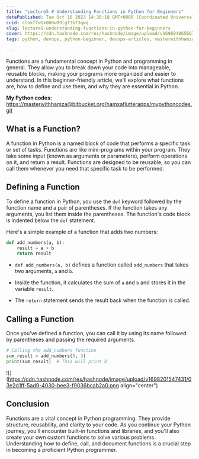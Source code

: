 ```yaml
---
title: "Lecture5 # Understanding Functions in Python for Beginners"
datePublished: Tue Oct 10 2023 14:38:18 GMT+0000 (Coordinated Universal Time)
cuid: clnkffw1x000w09lgf3bf3qwq
slug: lecture5-understanding-functions-in-python-for-beginners
cover: https://cdn.hashnode.com/res/hashnode/image/upload/v1696948656670/13e2d218-1860-4cf2-96a1-2414a38f6c0e.png
tags: python, devops, python-beginner, devops-articles, masterwithhamza

---
```


Functions are a fundamental concept in Python and programming in general. They allow you to break down your code into manageable, reusable blocks, making your programs more organized and easier to understand. In this beginner-friendly article, we'll explore what functions are, how to define and use them, and why they are essential in Python.

**My Python codes:** [https://masterwithhamza@bitbucket.org/hamxaflutterapps/mypythoncodes.git](https://masterwithhamza@bitbucket.org/hamxaflutterapps/mypythoncodes.git)

## **What is a Function?**

A function in Python is a named block of code that performs a specific task or set of tasks. Functions are like mini-programs within your program. They take some input (known as arguments or parameters), perform operations on it, and return a result. Functions are designed to be reusable, so you can call them whenever you need that specific task to be performed.

## **Defining a Function**

To define a function in Python, you use the `def` keyword followed by the function name and a pair of parentheses. If the function takes any arguments, you list them inside the parentheses. The function's code block is indented below the `def` statement.

Here's a simple example of a function that adds two numbers:

```python
def add_numbers(a, b):
    result = a + b
    return result
```

* `def add_numbers(a, b)` defines a function called `add_numbers` that takes two arguments, `a` and `b`.
    
* Inside the function, it calculates the sum of `a` and `b` and stores it in the variable `result`.
    
* The `return` statement sends the result back when the function is called.
    

## **Calling a Function**

Once you've defined a function, you can call it by using its name followed by parentheses and passing the required arguments.

```python
# Calling the add_numbers function
sum_result = add_numbers(5, 3)
print(sum_result)  # This will print 8
```

![](https://cdn.hashnode.com/res/hashnode/image/upload/v1698201547431/03e2d1ff-5ad9-4030-bee3-f9036bcab2a0.png align="center")

## **Conclusion**

Functions are a vital concept in Python programming. They provide structure, reusability, and clarity to your code. As you continue your Python journey, you'll encounter built-in functions and libraries, and you'll also create your own custom functions to solve various problems. Understanding how to define, call, and document functions is a crucial step in becoming a proficient Python programmer.